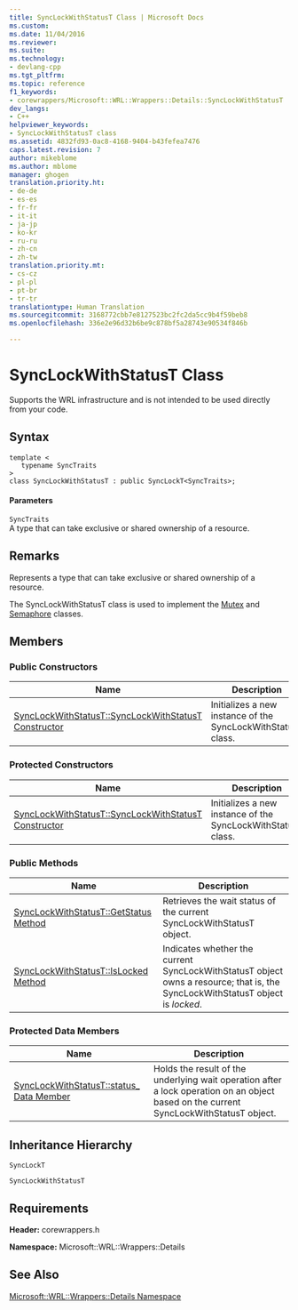 ```yaml
---
title: SyncLockWithStatusT Class | Microsoft Docs
ms.custom: 
ms.date: 11/04/2016
ms.reviewer: 
ms.suite: 
ms.technology:
- devlang-cpp
ms.tgt_pltfrm: 
ms.topic: reference
f1_keywords:
- corewrappers/Microsoft::WRL::Wrappers::Details::SyncLockWithStatusT
dev_langs:
- C++
helpviewer_keywords:
- SyncLockWithStatusT class
ms.assetid: 4832fd93-0ac8-4168-9404-b43fefea7476
caps.latest.revision: 7
author: mikeblome
ms.author: mblome
manager: ghogen
translation.priority.ht:
- de-de
- es-es
- fr-fr
- it-it
- ja-jp
- ko-kr
- ru-ru
- zh-cn
- zh-tw
translation.priority.mt:
- cs-cz
- pl-pl
- pt-br
- tr-tr
translationtype: Human Translation
ms.sourcegitcommit: 3168772cbb7e8127523bc2fc2da5cc9b4f59beb8
ms.openlocfilehash: 336e2e96d32b6be9c878bf5a28743e90534f846b

---
```

# SyncLockWithStatusT Class
Supports the WRL infrastructure and is not intended to be used directly from your code.  
  
## Syntax  
  
```  
template <  
   typename SyncTraits  
>  
class SyncLockWithStatusT : public SyncLockT<SyncTraits>;  
```  
  
#### Parameters  
 `SyncTraits`  
 A type that can take exclusive or shared ownership of a resource.  
  
## Remarks  
 Represents a type that can take exclusive or shared ownership of a resource.  
  
 The SyncLockWithStatusT class is used to implement the [Mutex](../windows/mutex-class1.md) and [Semaphore](../windows/semaphore-class.md) classes.  
  
## Members  
  
### Public Constructors  
  
|Name|Description|  
|----------|-----------------|  
|[SyncLockWithStatusT::SyncLockWithStatusT Constructor](../windows/synclockwithstatust-synclockwithstatust-constructor.md)|Initializes a new instance of the SyncLockWithStatusT class.|  
  
### Protected Constructors  
  
|Name|Description|  
|----------|-----------------|  
|[SyncLockWithStatusT::SyncLockWithStatusT Constructor](../windows/synclockwithstatust-synclockwithstatust-constructor.md)|Initializes a new instance of the SyncLockWithStatusT class.|  
  
### Public Methods  
  
|Name|Description|  
|----------|-----------------|  
|[SyncLockWithStatusT::GetStatus Method](../windows/synclockwithstatust-getstatus-method.md)|Retrieves the wait status of the current SyncLockWithStatusT object.|  
|[SyncLockWithStatusT::IsLocked Method](../windows/synclockwithstatust-islocked-method.md)|Indicates whether the current SyncLockWithStatusT object owns a resource; that is, the SyncLockWithStatusT object is *locked*.|  
  
### Protected Data Members  
  
|Name|Description|  
|----------|-----------------|  
|[SyncLockWithStatusT::status_ Data Member](../windows/synclockwithstatust-status-data-member.md)|Holds the result of the underlying wait operation after a lock operation on an object based on the current SyncLockWithStatusT object.|  
  
## Inheritance Hierarchy  
 `SyncLockT`  
  
 `SyncLockWithStatusT`  
  
## Requirements  
 **Header:** corewrappers.h  
  
 **Namespace:** Microsoft::WRL::Wrappers::Details  
  
## See Also  
 [Microsoft::WRL::Wrappers::Details Namespace](../windows/microsoft-wrl-wrappers-details-namespace.md)


<!--HONumber=Jan17_HO2-->


